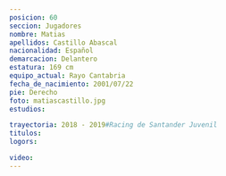 ```yaml
---
posicion: 60
seccion: Jugadores
nombre: Matias
apellidos: Castillo Abascal
nacionalidad: Español
demarcacion: Delantero
estatura: 169 cm
equipo_actual: Rayo Cantabria
fecha_de_nacimiento: 2001/07/22
pie: Derecho
foto: matiascastillo.jpg
estudios:

trayectoria: 2018 - 2019#Racing de Santander Juvenil
titulos:
logors:

video:
---
```

